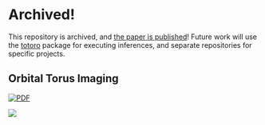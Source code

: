 # Archived!

This repository is archived, and [the paper is
published](https://arxiv.org/abs/2012.00015)! Future work will use the
[totoro](https://github.com/adrn/totoro) package for executing inferences, and
separate repositories for specific projects.


## Orbital Torus Imaging

[![PDF](https://img.shields.io/badge/latex-PDF-blueviolet.svg?style=flat)](https://github.com/adrn/chemical-torus-imaging/blob/gh-pages/stationary-tags.pdf)

![](https://vignette.wikia.nocookie.net/disney/images/5/53/Totoro.jpg/revision/latest?cb=20120111023322)

